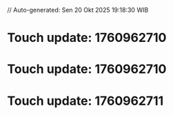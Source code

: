 // Auto-generated: Sen 20 Okt 2025 19:18:30 WIB

# Touch update: 1760962710

# Touch update: 1760962710

# Touch update: 1760962711
